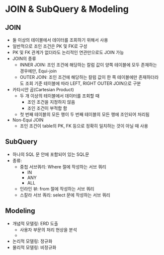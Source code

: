 # JOIN & SubQuery & Modeling

## JOIN
* 둘 이상의 테이블에서 데이터를 조회하기 위해서 사용
* 일반적으로 조인 조건은 PK 및 FK로 구성
* PK 및 FK 관계가 없더라도 논리적인 연관만으로도 JOIN 가능
* JOIN의 종류
    - INNER JOIN: 조인 조건에 해당하는 칼럼 값이 양쪽 테이블에 모두 존재하는 경우에만, Equi-join
    - OUTER JOIN: 조인 조건에 해당하는 칼럼 값이 한 쪽 테이블에만 존재하더라도 조회 기준 테이블에 따라 LEFT, RIGHT OUTER JOIN으로 구분
* 카타시안 곱(Cartesian Product)
    - 두 개 이상의 테이블에서 데이터를 조회할 때
        * 조인 조건을 지정하지 않음
        * 조인 조건이 부적합 함
    - 첫 번째 테이블의 모든 행이 두 번째 테이블의 모든 행에 조인되어 처리됨
* Non-Equi JOIN
    - 조인 조건이 table의 PK, FK 등으로 정확히 일치하는 것이 아닐 때 사용

## SubQuery
* 하나의 SQL 문 안에 포함되어 있는 SQL문
* 종류:
    - 중첩 서브쿼리: Where 절에 작성하는 서브 쿼리
        * IN
        * ANY
        * ALL 
    - 인라인 뷰: from 절에 작성하는 서브 쿼리
    - 스칼라 서브 쿼리: select 문에 작성하는 서브 쿼리

## Modeling
* 개념적 모델링: ERD 도출
    - 사용자 부문의 처리 현상을 분석
    - 
* 논리적 모델링: 정규화
* 물리적 모델링: 비정규화